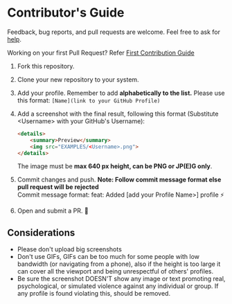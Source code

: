 # Contributor's Guide

Feedback, bug reports, and pull requests are welcome. Feel free to ask for [help](https://github.com/coderjojo/creative-profile-readme/issues).

Working on your first Pull Request? Refer [First Contribution Guide](https://github.com/firstcontributions/first-contributions)

1. Fork this repository.
2. Clone your new repository to your system.
3. Add your profile. Remember to add **alphabetically to the list.** Please use this format: `[Name](link to your GitHub Profile)`
4. Add a screenshot with the final result, following this format (Substitute \<Username> with your GitHub's Username):

    ```html
    <details>
        <summary>Preview</summary>
        <img src="EXAMPLES/<Username>.png">
    </details>
    ```

    The image must be **max 640 px height, can be PNG or JP(E)G only**.
5. Commit changes and push. **Note: Follow commit message format else pull request will be rejected** <br />
Commit message format: feat: Added [add your Profile Name>] profile :zap:
6. Open and submit a PR. :tada:

## Considerations

- Please don't upload big screenshots
- Don't use GIFs, GIFs can be too much for some people with low bandwidth (or navigating from a phone), also if the height is too large it can cover all the viewport and being unrespectful of others' profiles.
- Be sure the screenshot DOESN'T show any image or text promoting real, psychological, or simulated violence against any individual or group. If any profile is found violating this, should be removed.
